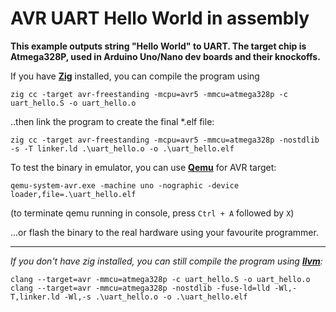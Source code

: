 AVR UART Hello World in assembly
================================

**This example outputs string "Hello World" to UART. The target chip is Atmega328P, used in Arduino Uno/Nano dev boards and their knockoffs.**

If you have **[Zig](http://ziglang.org)** installed, you can compile the program using

`zig cc -target avr-freestanding -mcpu=avr5 -mmcu=atmega328p -c uart_hello.S -o uart_hello.o`

..then link the program to create the final *.elf file:

`zig cc -target avr-freestanding -mcpu=avr5 -mmcu=atmega328p -nostdlib -s -T linker.ld .\uart_hello.o -o .\uart_hello.elf`

To test the binary in emulator, you can use **[Qemu](https://www.qemu.org/download/)** for AVR target:

`qemu-system-avr.exe -machine uno -nographic -device loader,file=.\uart_hello.elf`

(to terminate qemu running in console, press `Ctrl + A` followed by `X`)


...or flash the binary to the real hardware using your favourite programmer.

---

*If you don't have zig installed, you can still compile the program using **[llvm](https://releases.llvm.org/download.html)**:*

`clang --target=avr -mmcu=atmega328p -c uart_hello.S -o uart_hello.o`
`clang --target=avr -mmcu=atmega328p -nostdlib -fuse-ld=lld -Wl,-T,linker.ld -Wl,-s .\uart_hello.o -o .\uart_hello.elf`